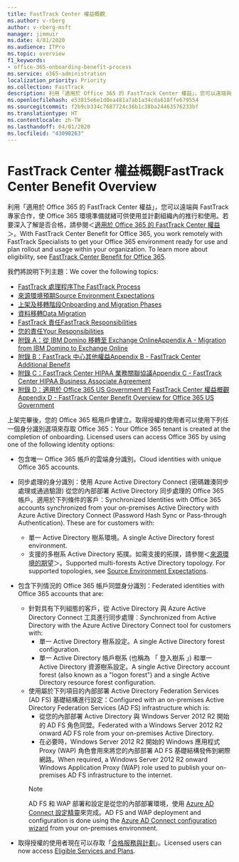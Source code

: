 ```yaml
---
title: FastTrack Center 權益概觀
ms.author: v-rberg
author: v-rberg-msft
manager: jimmuir
ms.date: 4/01/2020
ms.audience: ITPro
ms.topic: overview
f1_keywords:
- office-365-onboarding-benefit-process
ms.service: o365-administration
localization_priority: Priority
ms.collection: FastTrack
description: 利用「適用於 Office 365 的 FastTrack Center 權益」，您可以遠端與 FastTrack 專家合作，使 Office 365 環境準備就緒可供使用並計劃組織內的推行和使用。若要深入了解是否合格，請參閱＜適用於 Office 365 的 FastTrack Center 權益＞。
ms.openlocfilehash: e53815e6e1d0ea481a7ab1a34cda618ffe679554
ms.sourcegitcommit: f2b9cb334c7687724c36b1c38ba24463576233bf
ms.translationtype: HT
ms.contentlocale: zh-TW
ms.lasthandoff: 04/01/2020
ms.locfileid: "43098263"
---
```

# <a name="fasttrack-center-benefit-overview"></a><span data-ttu-id="453b8-104">FastTrack Center 權益概觀</span><span class="sxs-lookup"><span data-stu-id="453b8-104">FastTrack Center Benefit Overview</span></span>

<span data-ttu-id="453b8-p102">利用「適用於 Office 365 的 FastTrack Center 權益」，您可以遠端與 FastTrack 專家合作，使 Office 365 環境準備就緒可供使用並計劃組織內的推行和使用。若要深入了解是否合格，請參閱＜[適用於 Office 365 的 FastTrack Center 權益](O365-fasttrack-benefit-for-office-365.md)＞。</span><span class="sxs-lookup"><span data-stu-id="453b8-p102">With FastTrack Center Benefit for Office 365, you work remotely with FastTrack Specialists to get your Office 365 environment ready for use and plan rollout and usage within your organization. To learn more about eligibility, see [FastTrack Center Benefit for Office 365](O365-fasttrack-benefit-for-office-365.md).</span></span>
  
<span data-ttu-id="453b8-107">我們將說明下列主題：</span><span class="sxs-lookup"><span data-stu-id="453b8-107">We cover the following topics:</span></span>
- [<span data-ttu-id="453b8-108">FastTrack 處理程序</span><span class="sxs-lookup"><span data-stu-id="453b8-108">The FastTrack Process</span></span>](O365-fasttrack-process.md) 
- [<span data-ttu-id="453b8-109">來源環境預期</span><span class="sxs-lookup"><span data-stu-id="453b8-109">Source Environment Expectations</span></span>](O365-source-environment-expectations.md)
- [<span data-ttu-id="453b8-110">上架及移轉階段</span><span class="sxs-lookup"><span data-stu-id="453b8-110">Onboarding and Migration Phases</span></span>](O365-onboarding-and-migration.md)
- [<span data-ttu-id="453b8-111">資料移轉</span><span class="sxs-lookup"><span data-stu-id="453b8-111">Data Migration</span></span>](O365-data-migration.md)
- [<span data-ttu-id="453b8-112">FastTrack 責任</span><span class="sxs-lookup"><span data-stu-id="453b8-112">FastTrack Responsibilities</span></span>](O365-fasttrack-responsibilities.md)
- [<span data-ttu-id="453b8-113">您的責任</span><span class="sxs-lookup"><span data-stu-id="453b8-113">Your Responsibilities</span></span>](O365-your-responsibilities.md) 
- [<span data-ttu-id="453b8-114">附錄 A：從 IBM Domino 移轉至 Exchange Online</span><span class="sxs-lookup"><span data-stu-id="453b8-114">Appendix A - Migration from IBM Domino to Exchange Online</span></span>](O365-from-ibm-domino-to-exchange-online.md)
- [<span data-ttu-id="453b8-115">附錄 B：FastTrack 中心其他權益</span><span class="sxs-lookup"><span data-stu-id="453b8-115">Appendix B - FastTrack Center Additional Benefit</span></span>](O365-fasttrack-additional-benefits.md)
- [<span data-ttu-id="453b8-116">附錄 C：FastTrack Center HIPAA 業務關聯協議</span><span class="sxs-lookup"><span data-stu-id="453b8-116">Appendix C - FastTrack Center HIPAA Business Associate Agreement</span></span>](O365-hipaa-business-associate-agreement.md)
- [<span data-ttu-id="453b8-117">附錄 D：適用於 Office 365 US Government 的 FastTrack Center 權益概觀</span><span class="sxs-lookup"><span data-stu-id="453b8-117">Appendix D - FastTrack Center Benefit Overview for Office 365 US Government</span></span>](US-Gov-appendix-overview.md)
    
<span data-ttu-id="453b8-p103">上架完畢後，您的 Office 365 租用戶會建立。取得授權的使用者可以使用下列任一個身分識別選項來存取 Office 365：</span><span class="sxs-lookup"><span data-stu-id="453b8-p103">Your Office 365 tenant is created at the completion of onboarding. Licensed users can access Office 365 by using one of the following identity options:</span></span>
- <span data-ttu-id="453b8-120">包含唯一 Office 365 帳戶的雲端身分識別。</span><span class="sxs-lookup"><span data-stu-id="453b8-120">Cloud identities with unique Office 365 accounts.</span></span>
- <span data-ttu-id="453b8-p104">同步處理的身分識別：使用 Azure Active Directory Connect (密碼雜湊同步處理或通過驗證) 從您的內部部署 Active Directory 同步處理的 Office 365 帳戶。適用於下列條件的客戶：</span><span class="sxs-lookup"><span data-stu-id="453b8-p104">Synchronized Identities with Office 365 accounts synchronized from your on-premises Active Directory with Azure Active Directory Connect (Password Hash Sync or Pass-through Authentication). These are for customers with:</span></span>
  - <span data-ttu-id="453b8-123">單一 Active Directory 樹系環境。</span><span class="sxs-lookup"><span data-stu-id="453b8-123">A single Active Directory forest environment.</span></span>
  - <span data-ttu-id="453b8-p105">支援的多樹系 Active Directory 拓撲。如需支援的拓撲，請參閱＜[來源環境的期望](O365-source-environment-expectations.md)＞。</span><span class="sxs-lookup"><span data-stu-id="453b8-p105">Supported multi-forests Active Directory topology. For supported topologies, see [Source Environment Expectations](O365-source-environment-expectations.md).</span></span>
- <span data-ttu-id="453b8-126">包含下列情況的 Office 365 帳戶同盟身分識別：</span><span class="sxs-lookup"><span data-stu-id="453b8-126">Federated identities with Office 365 accounts that are:</span></span>
  - <span data-ttu-id="453b8-127">針對具有下列組態的客戶，從 Active Directory 與 Azure Active Directory Connect 工具進行同步處理︰</span><span class="sxs-lookup"><span data-stu-id="453b8-127">Synchronized from Active Directory with the Azure Active Directory Connect tool for customers with:</span></span>
      - <span data-ttu-id="453b8-128">單一 Active Directory 樹系設定。</span><span class="sxs-lookup"><span data-stu-id="453b8-128">A single Active Directory forest configuration.</span></span>
      - <span data-ttu-id="453b8-129">單一 Active Directory 帳戶樹系 (也稱為 「 登入樹系 」) 和單一 Active Directory 資源樹系設定。</span><span class="sxs-lookup"><span data-stu-id="453b8-129">A single Active Directory account forest (also known as a "logon forest") and a single Active Directory resource forest configuration.</span></span>
  - <span data-ttu-id="453b8-130">使用屬於下列項目的內部部署 Active Directory Federation Services (AD FS) 基礎結構進行設定：</span><span class="sxs-lookup"><span data-stu-id="453b8-130">Configured with an on-premises Active Directory Federation Services (AD FS) infrastructure which is:</span></span>
      - <span data-ttu-id="453b8-131">從您的內部部署 Active Directory 與 Windows Server 2012 R2 開始的 AD FS 角色同盟。</span><span class="sxs-lookup"><span data-stu-id="453b8-131">Federated with a Windows Server 2012 R2 onward AD FS role from your on-premises Active Directory.</span></span>
      - <span data-ttu-id="453b8-132">在必要時，Windows Server 2012 R2 開始的 Windows 應用程式 Proxy (WAP) 角色會用來將您的內部部署 AD FS 基礎結構發佈到網際網路。</span><span class="sxs-lookup"><span data-stu-id="453b8-132">When required, a Windows Server 2012 R2 onward Windows Application Proxy (WAP) role used to publish your on-premises AD FS infrastructure to the internet.</span></span>
    > [!NOTE]
    > <span data-ttu-id="453b8-133">AD FS 和 WAP 部署和設定是從您的內部部署環境，使用 [Azure AD Connect 設定精靈](https://go.microsoft.com/fwlink/?linkid=844794)來完成。</span><span class="sxs-lookup"><span data-stu-id="453b8-133">AD FS and WAP deployment and configuration is done using the [Azure AD Connect configuration wizard](https://go.microsoft.com/fwlink/?linkid=844794) from your on-premises environment.</span></span> 
  
- <span data-ttu-id="453b8-134">取得授權的使用者現在可以存取「[合格服務與計劃](M365-eligible-services-and-plans.md)」。</span><span class="sxs-lookup"><span data-stu-id="453b8-134">Licensed users can now access [Eligible Services and Plans](M365-eligible-services-and-plans.md).</span></span>

